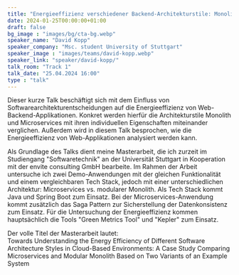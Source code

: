 ```yaml
---
title: "Energieeffizienz verschiedener Backend-Architekturstile: Monolith vs. Microservices 🇩🇪"
date: 2024-01-25T00:00:00+01:00
draft: false
bg_image : "images/bg/cta-bg.webp"
speaker_name: "David Kopp"
speaker_company: "Msc. student University of Stuttgart"
speaker_image : "images/teams/david-kopp.webp"
speaker_link: "speaker/david-kopp/"
talk_room: "Track 1"
talk_date: "25.04.2024 16:00"
type : "talk"
---
```


Dieser kurze Talk beschäftigt sich mit dem Einfluss von Softwarearchitekturentscheidungen auf die Energieeffizienz von Web-Backend-Applikationen. Konkret werden hierfür die Architekturstile Monolith und Microservices mit ihren individuellen Eigenschaften miteinander verglichen. Außerdem wird in diesem Talk besprochen, wie die Energieeffizienz von Web-Applikationen analysiert werden kann.

Als Grundlage des Talks dient meine Masterarbeit, die ich zurzeit im Studiengang "Softwaretechnik" an der Universität Stuttgart in Kooperation mit der envite consulting GmbH bearbeite. Im Rahmen der Arbeit untersuche ich zwei Demo-Anwendungen mit der gleichen Funktionalität und einem vergleichbaren Tech Stack, jedoch mit einer unterschiedlichen Architektur: Microservices vs. modularer Monolith. Als Tech Stack kommt Java und Spring Boot zum Einsatz. Bei der Microservices-Anwendung kommt zusätzlich das Saga Pattern zur Sicherstellung der Datenkonsistenz zum Einsatz. Für die Untersuchung der Energieeffizienz kommen hauptsächlich die Tools "Green Metrics Tool" und "Kepler" zum Einsatz.

Der volle Titel der Masterarbeit lautet:\
Towards Understanding the Energy Efficiency of Different Software Architecture Styles in Cloud-Based Environments: A Case Study Comparing Microservices and Modular Monolith Based on Two Variants of an Example System